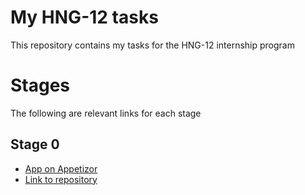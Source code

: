 # My HNG-12 tasks

This repository contains my tasks for the HNG-12 internship program

# Stages

The following are relevant links for each stage

## Stage 0

- [App on Appetizor](https://appetize.io/app/b_6kgkcyvn3xw6ak5mg6godcez64)
- [Link to repository](https://github.com/emeleonufavour/hng_mobile_tasks/tree/main/hng_0_task)
